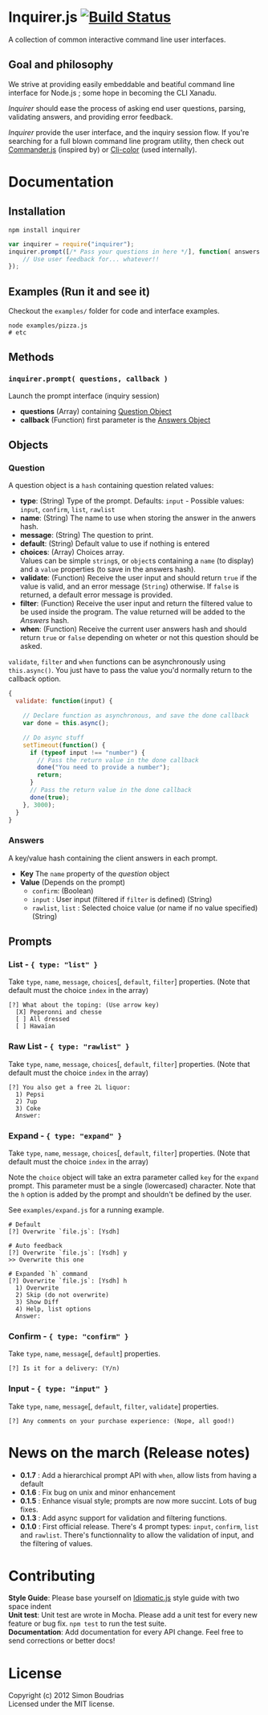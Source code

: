 Inquirer.js  [![Build Status](https://travis-ci.org/SBoudrias/Inquirer.js.png?branch=master)](http://travis-ci.org/SBoudrias/Inquirer.js)
=====================

A collection of common interactive command line user interfaces.


Goal and philosophy
---------------------

We strive at providing easily embeddable and beatiful command line interface for Node.js ;
some hope in becoming the CLI Xanadu.

_Inquirer_ should ease the process of asking end user questions, parsing, validating answers, and providing error feedback.

_Inquirer_ provide the user interface, and the inquiry session flow. If you're searching for a full blown command line program utility, then check out [Commander.js](https://github.com/visionmedia/commander.js) (inspired by) or [Cli-color](https://github.com/medikoo/cli-color) (used internally).


Documentation
=====================


Installation
---------------------

``` prompt
npm install inquirer
```

```javascript
var inquirer = require("inquirer");
inquirer.prompt([/* Pass your questions in here */], function( answers ) {
	// Use user feedback for... whatever!!
});
```


Examples (Run it and see it)
---------------------

Checkout the `examples/` folder for code and interface examples.

``` prompt
node examples/pizza.js
# etc
```


Methods
---------------------

### `inquirer.prompt( questions, callback )`

Launch the prompt interface (inquiry session)

+ **questions** (Array) containing [Question Object](#question)
+ **callback** (Function) first parameter is the [Answers Object](#answers)


Objects
---------------------

### Question
A question object is a `hash` containing question related values:

+ **type**: (String) Type of the prompt. Defaults: `input` - Possible values: `input`, `confirm`,
`list`, `rawlist`
+ **name**: (String) The name to use when storing the answer in the anwers hash.
+ **message**: (String) The question to print.
+ **default**: (String) Default value to use if nothing is entered
+ **choices**: (Array) Choices array.  
Values can be simple `string`s, or `object`s containing a `name` (to display) and a `value` properties (to save in the answers hash).
+ **validate**: (Function) Receive the user input and should return `true` if the value is valid, and an error message (`String`) otherwise. If `false` is returned, a default error message is provided.
+ **filter**: (Function) Receive the user input and return the filtered value to be used inside the program. The value returned will be added to the _Answers_ hash.
+ **when**: (Function) Receive the current user answers hash and should return `true` or `false` depending on wheter or not this question should be asked.

`validate`, `filter` and `when` functions can be asynchronously using `this.async()`. You just have to pass the value you'd normally return to the callback option.

``` javascript
{
  validate: function(input) {

    // Declare function as asynchronous, and save the done callback
    var done = this.async();

    // Do async stuff
    setTimeout(function() {
      if (typeof input !== "number") {
        // Pass the return value in the done callback
        done("You need to provide a number");
        return;
      }
      // Pass the return value in the done callback
      done(true);
    }, 3000);
  }
}
```

### Answers
A key/value hash containing the client answers in each prompt.

+ **Key** The `name` property of the _question_ object
+ **Value** (Depends on the prompt)
  + `confirm`: (Boolean)
  + `input` : User input (filtered if `filter` is defined) (String)
  + `rawlist`, `list` : Selected choice value (or name if no value specified) (String)


Prompts
---------------------

### List - `{ type: "list" }`

Take `type`, `name`, `message`, `choices`[, `default`, `filter`] properties. (Note that
default must the choice `index` in the array)

``` prompt
[?] What about the toping: (Use arrow key)
  [X] Peperonni and chesse
  [ ] All dressed
  [ ] Hawaïan
```

### Raw List - `{ type: "rawlist" }`

Take `type`, `name`, `message`, `choices`[, `default`, `filter`] properties. (Note that
default must the choice `index` in the array)

``` prompt
[?] You also get a free 2L liquor: 
  1) Pepsi
  2) 7up
  3) Coke
  Answer: 
```

### Expand - `{ type: "expand" }`

Take `type`, `name`, `message`, `choices`[, `default`, `filter`] properties. (Note that
default must the choice `index` in the array)

Note the `choice` object will take an extra parameter called `key` for the `expand` prompt.
This parameter must be a single (lowercased) character. Note that the `h` option is added
by the prompt and shouldn't be defined by the user.

See `examples/expand.js` for a running example.

``` prompt
# Default
[?] Overwrite `file.js`: [Ysdh]

# Auto feedback
[?] Overwrite `file.js`: [Ysdh] y
>> Overwrite this one

# Expanded `h` command
[?] Overwrite `file.js`: [Ysdh] h
  1) Overwrite
  2) Skip (do not overwrite)
  3) Show Diff
  4) Help, list options
  Answer: 
```

### Confirm - `{ type: "confirm" }`

Take `type`, `name`, `message`[, `default`] properties.

``` prompt
[?] Is it for a delivery: (Y/n)
```

### Input - `{ type: "input" }`

Take `type`, `name`, `message`[, `default`, `filter`, `validate`] properties.

``` prompt
[?] Any comments on your purchase experience: (Nope, all good!)
```


News on the march (Release notes)
=====================

+ **0.1.7** : Add a hierarchical prompt API with `when`, allow lists from having a default
+ **0.1.6** : Fix bug on unix and minor enhancement
+ **0.1.5** : Enhance visual style; prompts are now more succint. Lots of bug fixes.
+ **0.1.3** : Add async support for validation and filtering functions.
+ **0.1.0** : First official release. There's 4 prompt types: `input`, `confirm`, `list` and
`rawlist`. There's functionnality to allow the validation of input, and the filtering of values.


Contributing
=====================

**Style Guide**: Please base yourself on [Idiomatic.js](https://github.com/rwldrn/idiomatic.js) style guide with two space indent  
**Unit test**: Unit test are wrote in Mocha. Please add a unit test for every new feature
or bug fix. `npm test` to run the test suite.  
**Documentation**: Add documentation for every API change. Feel free to send corrections
or better docs!  


License
=====================

Copyright (c) 2012 Simon Boudrias  
Licensed under the MIT license.
